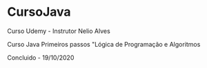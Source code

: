 # CursoJava

Curso Udemy - Instrutor Nelio Alves

Curso Java Primeiros passos "Lógica de Programação e Algoritmos 

Concluido - 19/10/2020

